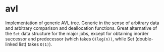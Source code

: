 # avl

Implementation of generic AVL tree. Generic in the sense of arbitrary data and arbitrary comparison and deallocation functions. Great alternative of the `Set` data structure for the major jobs, except for obtaining inorder successor and predecessor (which takes `O(log(n))`, while Set (double-linked list) takes `O(1)`).
